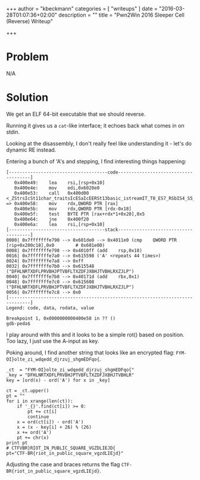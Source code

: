 +++
author = "kbeckmann"
categories = [ "writeups" ]
date = "2016-03-28T01:07:36+02:00"
description = ""
title = "Pwn2Win 2016 Sleeper Cell (Reverse) Writeup"

+++

# Problem

N/A

# Solution

We get an ELF 64-bit executable that we should reverse.

Running it gives us a `cat`-like interface; it echoes back what comes in on stdin.

Looking at the disassembly, I don't really feel like understanding it - let's do dynamic RE instead.

Entering a bunch of 'A's and stepping, I find interesting things happening:

```
[-------------------------------------code-------------------------------------]
   0x400e49:	lea    rsi,[rsp+0x10]
   0x400e4e:	mov    edi,0x6020e0
   0x400e53:	call   0x400d00 <_ZStrsIcSt11char_traitsIcESaIcEERSt13basic_istreamIT_T0_ES7_RSbIS4_S5_T1_E@plt>
=> 0x400e58:	mov    rdx,QWORD PTR [rax]
   0x400e5b:	mov    rdx,QWORD PTR [rdx-0x18]
   0x400e5f:	test   BYTE PTR [rax+rdx*1+0x20],0x5
   0x400e64:	jne    0x400f20
   0x400e6a:	lea    rsi,[rsp+0x10]
[------------------------------------stack-------------------------------------]
0000| 0x7fffffffe790 --> 0x601de0 --> 0x4011e0 (cmp    QWORD PTR [rip+0x200c18],0x0        # 0x601e00)
0008| 0x7fffffffe798 --> 0x4010ff (add    rsp,0x18)
0016| 0x7fffffffe7a0 --> 0x615598 ('A' <repeats 44 times>)
0024| 0x7fffffffe7a8 --> 0xff
0032| 0x7fffffffe7b0 --> 0x615548 ("DFHLNRTXDFLPRVBHJPTVBFLTXZDFJXBHJTVBHLRXZJLP")
0040| 0x7fffffffe7b8 --> 0x40171d (add    rbx,0x1)
0048| 0x7fffffffe7c0 --> 0x615608 ("DFHLNRTXDFLPRVBHJPTVBFLTXZDFJXBHJTVBHLRXZJLP")
0056| 0x7fffffffe7c8 --> 0x0
[------------------------------------------------------------------------------]
Legend: code, data, rodata, value

Breakpoint 1, 0x0000000000400e58 in ?? ()
gdb-peda$
```

I play around with this and it looks to be a simple rot() based on position. Too lazy, I just use the A-input as key.

Poking around, I find another string that looks like an encrypted flag: `FYM-OI}olte_zi_wdqedd_djrzuj_shgmEDFqo{`.

```
_ct  = "FYM-OI}olte_zi_wdqedd_djrzuj_shgmEDFqo{"
_key = "DFHLNRTXDFLPRVBHJPTVBFLTXZDFJXBHJTVBHLR"
key = [ord(x) - ord('A') for x in _key]

ct = _ct.upper()
pt = ""
for i in xrange(len(ct)):
    if '_{}'.find(ct[i]) >= 0:
        pt += ct[i]
        continue
    x = ord(ct[i]) - ord('A')
    x = (x - key[i] + 26) % (26)
    x += ord('A')
    pt += chr(x)
print pt
# CTFVBR}RIOT_IN_PUBLIC_SQUARE_VGZDLIEJD{
pt="CTF-BR{riot_in_public_square_vgzdLIEjd}"
```

Adjusting the case and braces returns the flag `CTF-BR{riot_in_public_square_vgzdLIEjd}`.
